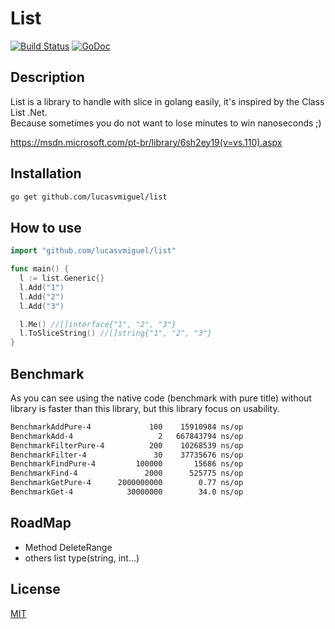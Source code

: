 # List
[![Build Status](https://travis-ci.org/lucasvmiguel/list.svg?branch=master)](https://travis-ci.org/lucasvmiguel/list)
[![GoDoc](https://godoc.org/github.com/lucasvmiguel/list?status.svg)](https://godoc.org/github.com/lucasvmiguel/list)

## Description 

List is a library to handle with slice in golang easily, it's inspired by the Class List .Net.                            
Because sometimes you do not want to lose minutes to win nanoseconds ;)

https://msdn.microsoft.com/pt-br/library/6sh2ey19(v=vs.110).aspx

## Installation

```bash
go get github.com/lucasvmiguel/list
```

## How to use

``` go
import "github.com/lucasvmiguel/list"

func main() {
  l := list.Generic{}
  l.Add("1")
  l.Add("2")
  l.Add("3")

  l.Me() //[]interface{"1", "2", "3"}
  l.ToSliceString() //[]string{"1", "2", "3"}
}
```

## Benchmark

As you can see using the native code (benchmark with pure title) without library is faster than this library, but this library focus on usability.

```bash
BenchmarkAddPure-4   	       100	  15910984 ns/op
BenchmarkAdd-4       	         2	 667843794 ns/op
BenchmarkFilterPure-4	       200	  10268539 ns/op
BenchmarkFilter-4    	        30	  37735676 ns/op
BenchmarkFindPure-4  	    100000	     15686 ns/op
BenchmarkFind-4      	      2000	    525775 ns/op
BenchmarkGetPure-4   	2000000000	      0.77 ns/op
BenchmarkGet-4       	  30000000	      34.0 ns/op
```


## RoadMap

* Method DeleteRange
* others list type(string, int...)

## License

  [MIT](LICENSE)
